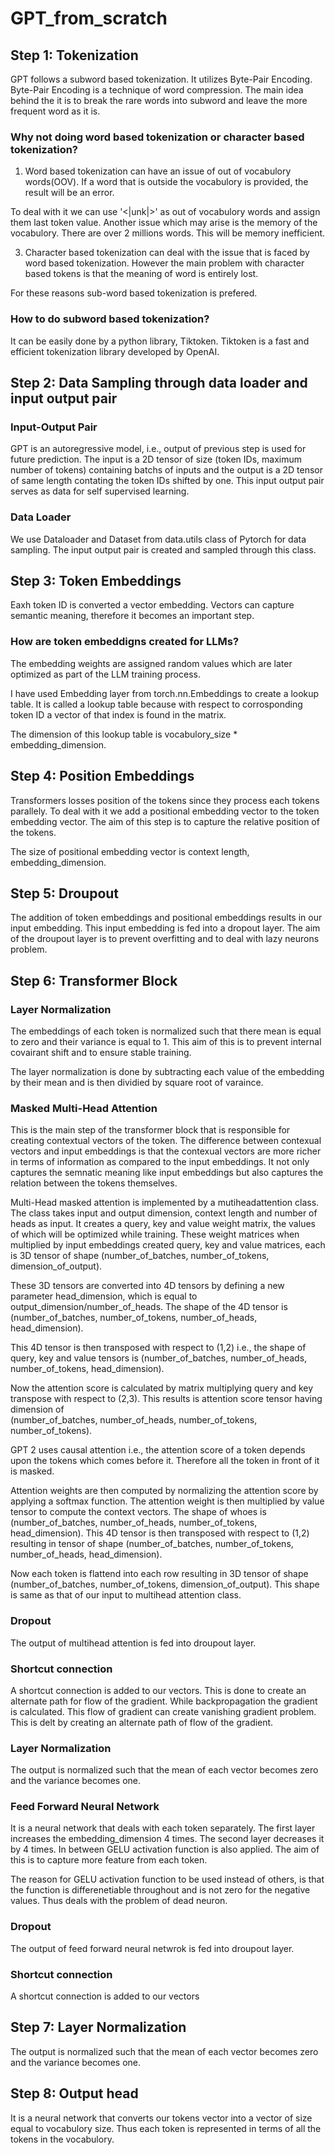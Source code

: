 # GPT_from_scratch

## Step 1: Tokenization

GPT follows a subword based tokenization. It utilizes Byte-Pair Encoding.
Byte-Pair Encoding is a technique of word compression. The main idea behind the it is to break the rare words into subword and leave the more frequent word as it is.

### Why not doing word based tokenization or character based tokenization?

1) Word based tokenization can have an issue of out of vocabulory words(OOV). If a word that is outside the vocabulory is provided, the result will be an error.

To deal with it we can use '<|unk|>' as out of vocabulory words and assign them last token value. Another issue which may arise is the memory of the vocabulory. There are over 2 millions words. This will be memory inefficient.

3) Character based tokenization can deal with the issue that is faced by word based tokenization. However the main problem with character based tokens is that the meaning of word is entirely lost.

For these reasons sub-word based tokenization is prefered.

### How to do subword based tokenization?

It can be easily done by a python library, Tiktoken. Tiktoken is a fast and efficient tokenization library developed by OpenAI.

## Step 2: Data Sampling through data loader and input output pair

### Input-Output Pair

GPT is an autoregressive model, i.e., output of previous step is used for future prediction. The input is a 2D tensor of size (token IDs, maximum number of tokens) containing batchs of inputs and the output is a 2D tensor of same length contating the token IDs shifted by one.
This input output pair serves as data for self supervised learning.

### Data Loader

We use Dataloader and Dataset from data.utils class of Pytorch for data sampling. The input output pair is created and sampled through this class.

## Step 3: Token Embeddings

Eaxh token ID is converted a vector embedding. Vectors can capture semantic meaning, therefore it becomes an important step.

### How are token embeddigns created for LLMs?

The embedding weights are assigned random values which are later optimized as part of the LLM training process.

I have used Embedding layer from torch.nn.Embeddings to create a lookup table. It is called a lookup table because with respect to corrosponding token ID a vector of that index is found in the matrix.

The dimension of this lookup table is vocabulory_size * embedding_dimension. 

## Step 4: Position Embeddings

Transformers losses position of the tokens since they process each tokens parallely. To deal with it we add a positional embedding vector to the token embedding vector. The aim of this step is to capture the relative position of the tokens.

The size of positional embedding vector is context length, embedding_dimension. 

## Step 5: Droupout

The addition of token embeddings and positional embeddings results in our input embedding. This input embedding is fed into a dropout layer. The aim of the droupout layer is to prevent overfitting and to deal with lazy neurons problem.

## Step 6: Transformer Block

### Layer Normalization

The embeddings of each token is normalized such that there mean is equal to zero and their variance is equal to 1. This aim of this is to prevent internal covairant shift and to ensure stable training.

The layer normalization is done by subtracting each value of the embedding by their mean and is then dividied by square root of varaince.  

### Masked Multi-Head Attention

This is the main step of the transformer block that is responsible for creating contextual vectors of the token. The difference between contexual vectors and input embeddings is that the contexual vectors are more richer in terms of information as compared to the input embeddings. It not only captures the semnatic meaning like input embeddings but also captures the relation between the tokens themselves.

Multi-Head masked attention is implemented by a mutiheadattention class. The class takes input and output dimension, context length and number of heads as input. It creates a query, key and value weight matrix, the values of which will be optimized while training. These weight matrices when multiplied by input embeddings created query, key and value matrices, each is 3D tensor of shape 
(number_of_batches, number_of_tokens, dimension_of_output). 

These 3D tensors are converted into 4D tensors by defining a new parameter head_dimension, which is equal to output_dimension/number_of_heads. The shape of the 4D tensor is  
(number_of_batches, number_of_tokens, number_of_heads, head_dimension).

This 4D tensor is then transposed with respect to (1,2) i.e., the shape of query, key and value tensors is (number_of_batches, number_of_heads, number_of_tokens, head_dimension).

Now the attention score is calculated by matrix multiplying query and key transpose with respect to (2,3). This results is attention score tensor having dimension of  
(number_of_batches, number_of_heads, number_of_tokens, number_of_tokens).

GPT 2 uses causal attention i.e., the attention score of a token depends upon the tokens which comes before it. Therefore all the token in front of it is masked. 

Attention weights are then computed by normalizing the attention score by applying a softmax function. The attention weight is then multiplied by value tensor to compute the context vectors. The shape of whoes is (number_of_batches, number_of_heads, number_of_tokens, head_dimension). This 4D tensor is then transposed with respect to (1,2) resulting in tensor of shape 
(number_of_batches, number_of_tokens, number_of_heads, head_dimension).

Now each token is flattend into each row resulting in 3D tensor of shape (number_of_batches, number_of_tokens, dimension_of_output). This shape is same as that of our input to multihead attention class.

### Dropout

The output of multihead attention is fed into droupout layer.

### Shortcut connection

A shortcut connection is added to our vectors. This is done to create an alternate path for flow of the gradient. While backpropagation the gradient is calculated. This flow of gradient can create vanishing gradient problem. This is delt by creating an alternate path of flow of the gradient.

### Layer Normalization

The output is normalized such that the mean of each vector becomes zero and the variance becomes one.

### Feed Forward Neural Network

It is a neural network that deals with each token separately. The first layer increases the embedding_dimension 4 times. The second layer decreases it by 4 times. In between GELU activation function is also applied. The aim of this is to capture more feature from each token. 

The reason for GELU activation function to be used instead of others, is that the function is differenetiable throughout and is not zero for the negative values. Thus deals with the problem of dead neuron.  

### Dropout

The output of feed forward neural netwrok is fed into droupout layer.

### Shortcut connection

A shortcut connection is added to our vectors

## Step 7: Layer Normalization 

The output is normalized such that the mean of each vector becomes zero and the variance becomes one.

## Step 8: Output head

It is a neural network that converts our tokens vector into a vector of size equal to vocabulory size. Thus each token is represented in terms of all the tokens in the vocabulory.


